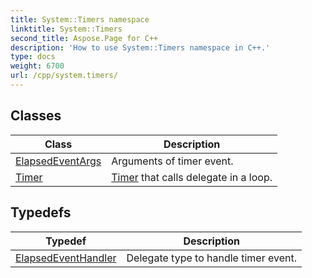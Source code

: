 ```yaml
---
title: System::Timers namespace
linktitle: System::Timers
second_title: Aspose.Page for C++
description: 'How to use System::Timers namespace in C++.'
type: docs
weight: 6700
url: /cpp/system.timers/
---
```




## Classes

| Class | Description |
| --- | --- |
| [ElapsedEventArgs](./elapsedeventargs/) | Arguments of timer event. |
| [Timer](./timer/) | [Timer](./timer/) that calls delegate in a loop. |
## Typedefs

| Typedef | Description |
| --- | --- |
| [ElapsedEventHandler](./elapsedeventhandler/) | Delegate type to handle timer event. |
